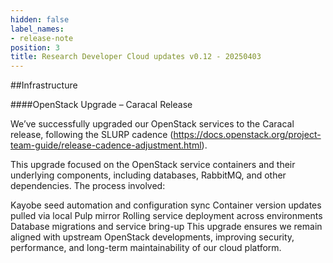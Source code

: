 ```yaml
---
hidden: false
label_names:
- release-note
position: 3
title: Research Developer Cloud updates v0.12 - 20250403
---
```


##Infrastructure

####OpenStack Upgrade – Caracal Release

We’ve successfully upgraded our OpenStack services to the Caracal release, following the SLURP cadence (https://docs.openstack.org/project-team-guide/release-cadence-adjustment.html).

This upgrade focused on the OpenStack service containers and their underlying components, including databases, RabbitMQ, and other dependencies. The process involved:

Kayobe seed automation and configuration sync
Container version updates pulled via local Pulp mirror
Rolling service deployment across environments
Database migrations and service bring-up
This upgrade ensures we remain aligned with upstream OpenStack developments, improving security, performance, and long-term maintainability of our cloud platform.
